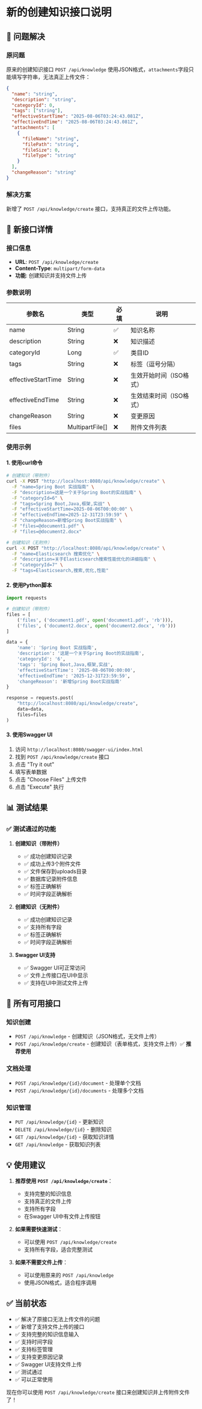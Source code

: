 # 新的创建知识接口说明

## 🎉 问题解决

### 原问题
原来的创建知识接口 `POST /api/knowledge` 使用JSON格式，`attachments`字段只能填写字符串，无法真正上传文件：

```json
{
  "name": "string",
  "description": "string", 
  "categoryId": 0,
  "tags": ["string"],
  "effectiveStartTime": "2025-08-06T03:24:43.081Z",
  "effectiveEndTime": "2025-08-06T03:24:43.081Z",
  "attachments": [
    {
      "fileName": "string",
      "filePath": "string", 
      "fileSize": 0,
      "fileType": "string"
    }
  ],
  "changeReason": "string"
}
```

### 解决方案
新增了 `POST /api/knowledge/create` 接口，支持真正的文件上传功能。

## 🔧 新接口详情

### 接口信息
- **URL**: `POST /api/knowledge/create`
- **Content-Type**: `multipart/form-data`
- **功能**: 创建知识并支持文件上传

### 参数说明

| 参数名 | 类型 | 必填 | 说明 |
|--------|------|------|------|
| name | String | ✅ | 知识名称 |
| description | String | ❌ | 知识描述 |
| categoryId | Long | ✅ | 类目ID |
| tags | String | ❌ | 标签（逗号分隔） |
| effectiveStartTime | String | ❌ | 生效开始时间（ISO格式） |
| effectiveEndTime | String | ❌ | 生效结束时间（ISO格式） |
| changeReason | String | ❌ | 变更原因 |
| files | MultipartFile[] | ❌ | 附件文件列表 |

### 使用示例

#### 1. 使用curl命令
```bash
# 创建知识（带附件）
curl -X POST "http://localhost:8080/api/knowledge/create" \
  -F "name=Spring Boot 实战指南" \
  -F "description=这是一个关于Spring Boot的实战指南" \
  -F "categoryId=6" \
  -F "tags=Spring Boot,Java,框架,实战" \
  -F "effectiveStartTime=2025-08-06T00:00:00" \
  -F "effectiveEndTime=2025-12-31T23:59:59" \
  -F "changeReason=新增Spring Boot实战指南" \
  -F "files=@document1.pdf" \
  -F "files=@document2.docx"

# 创建知识（无附件）
curl -X POST "http://localhost:8080/api/knowledge/create" \
  -F "name=Elasticsearch 搜索优化" \
  -F "description=关于Elasticsearch搜索性能优化的详细指南" \
  -F "categoryId=7" \
  -F "tags=Elasticsearch,搜索,优化,性能"
```

#### 2. 使用Python脚本
```python
import requests

# 创建知识（带附件）
files = [
    ('files', ('document1.pdf', open('document1.pdf', 'rb'))),
    ('files', ('document2.docx', open('document2.docx', 'rb')))
]

data = {
    'name': 'Spring Boot 实战指南',
    'description': '这是一个关于Spring Boot的实战指南',
    'categoryId': '6',
    'tags': 'Spring Boot,Java,框架,实战',
    'effectiveStartTime': '2025-08-06T00:00:00',
    'effectiveEndTime': '2025-12-31T23:59:59',
    'changeReason': '新增Spring Boot实战指南'
}

response = requests.post(
    "http://localhost:8080/api/knowledge/create",
    data=data,
    files=files
)
```

#### 3. 使用Swagger UI
1. 访问 `http://localhost:8080/swagger-ui/index.html`
2. 找到 `POST /api/knowledge/create` 接口
3. 点击 "Try it out"
4. 填写表单数据
5. 点击 "Choose Files" 上传文件
6. 点击 "Execute" 执行

## 📊 测试结果

### ✅ 测试通过的功能

1. **创建知识（带附件）**
   - ✅ 成功创建知识记录
   - ✅ 成功上传3个附件文件
   - ✅ 文件保存到uploads目录
   - ✅ 数据库记录附件信息
   - ✅ 标签正确解析
   - ✅ 时间字段正确解析

2. **创建知识（无附件）**
   - ✅ 成功创建知识记录
   - ✅ 支持所有字段
   - ✅ 标签正确解析
   - ✅ 时间字段正确解析

3. **Swagger UI支持**
   - ✅ Swagger UI可正常访问
   - ✅ 文件上传接口在UI中显示
   - ✅ 支持在UI中测试文件上传

## 🔗 所有可用接口

### 知识创建
- `POST /api/knowledge` - 创建知识（JSON格式，无文件上传）
- `POST /api/knowledge/create` - 创建知识（表单格式，支持文件上传）✅ **推荐使用**

### 文档处理
- `POST /api/knowledge/{id}/document` - 处理单个文档
- `POST /api/knowledge/{id}/documents` - 处理多个文档

### 知识管理
- `PUT /api/knowledge/{id}` - 更新知识
- `DELETE /api/knowledge/{id}` - 删除知识
- `GET /api/knowledge/{id}` - 获取知识详情
- `GET /api/knowledge` - 获取知识列表

## 💡 使用建议

1. **推荐使用 `POST /api/knowledge/create`**：
   - 支持完整的知识信息
   - 支持真正的文件上传
   - 支持所有字段
   - 在Swagger UI中有文件上传按钮

2. **如果需要快速测试**：
   - 可以使用 `POST /api/knowledge/create`
   - 支持所有字段，适合完整测试

3. **如果不需要文件上传**：
   - 可以使用原来的 `POST /api/knowledge`
   - 使用JSON格式，适合程序调用

## ✅ 当前状态

- ✅ 解决了原接口无法上传文件的问题
- ✅ 新增了支持文件上传的接口
- ✅ 支持完整的知识信息输入
- ✅ 支持时间字段
- ✅ 支持标签管理
- ✅ 支持变更原因记录
- ✅ Swagger UI支持文件上传
- ✅ 测试通过
- ✅ 可以正常使用

现在你可以使用 `POST /api/knowledge/create` 接口来创建知识并上传附件文件了！ 